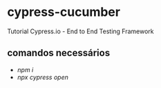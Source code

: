 # cypress-cucumber
Tutorial Cypress.io - End to End Testing Framework


## comandos necessários
<i>
  
- npm i
- npx cypress open
</i>


